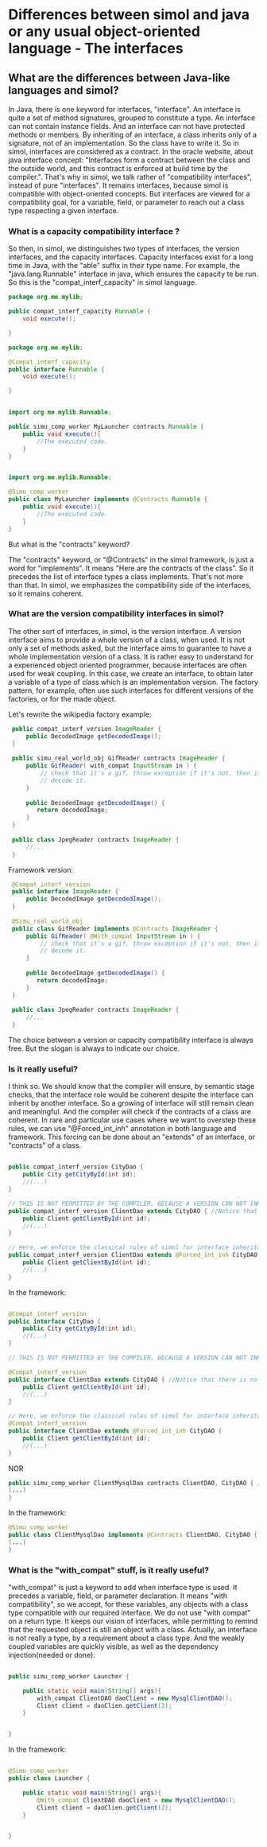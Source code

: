# Differences between simol and java or any usual object-oriented language - The interfaces

## What are the differences between Java-like languages and simol?

In Java, there is one keyword for interfaces, "interface". An interface is quite a set of method signatures, grouped to constitute a type. An interface can not contain instance fields. And an interface can not have protected methods or members. By inheriting of an interface, a class inherits only of a signature, not of an implementation.
So the class have to write it. So in simol, interfaces are considered as a contract. In the oracle website, about java interface concept: "Interfaces form a contract between the class and the outside world, and this contract is enforced at build time by the compiler.".
That's why in simol, we talk rather of "compatibility interfaces", instead of pure "interfaces". It remains interfaces, because simol is compatible with object-oriented concepts. But interfaces are viewed for a compatibility goal, for a variable, field, or parameter to reach out a class type respecting a given interface.

### What is a capacity compatibility interface ?

So then, in simol, we distinguishes two types of interfaces, the version interfaces, and the capacity interfaces.
Capacity interfaces exist for a long time in Java, with the "able" suffix in their type name. For example, the "java.lang.Runnable" interface in java, which ensures the capacity te be run. So this is the "compat_interf_capacity" in simol language.

```java
package org.me.mylib;

public compat_interf_capacity Runnable {
	void execute();

}
```

```java
package org.me.mylib;

@Compat_interf_capacity
public interface Runnable {
	void execute();

}
```

```java

import org.me.mylib.Runnable;

public simu_comp_worker MyLauncher contracts Runnable {
	public void execute(){
		//The executed code.
	}
}

```

```java

import org.me.mylib.Runnable;

@Simu_comp_worker
public class MyLauncher implements @Contracts Runnable {
	public void execute(){
		//The executed code.
	}
}

```

But what is the "contracts" keyword?

The "contracts" keyword, or "@Contracts" in the simol framework, is just a word for "implements". It means "Here are the contracts of the class". So it precedes the list of interface types a class implements. That's not more than that. In simol, we emphasizes the compatibility side of the interfaces, so it remains coherent.

### What are the version compatibility interfaces in simol?

The other sort of interfaces, in simol, is the version interface. A version interface aims to provide a whole version of a class, when used. It is not only a set of methods asked, but the interface aims to guarantee to have a whole implementation version of a class.
It is rather easy to understand for a experienced object oriented programmer, because interfaces are often used for weak coupling. In this case, we create an interface, to obtain later a variable of a type of class which is an implementation version.
The factory pattern, for example, often use such interfaces for different versions of the factories, or for the made object.

Let's rewrite the wikipedia factory example:

```java
 public compat_interf_version ImageReader {
     public DecodedImage getDecodedImage();
 }
 
 public simu_real_world_obj GifReader contracts ImageReader {
     public GifReader( with_compat InputStream in ) {
         // check that it's a gif, throw exception if it's not, then if it is
         // decode it.
     }
 
     public DecodedImage getDecodedImage() {
        return decodedImage;
     }
 }
 
 public class JpegReader contracts ImageReader {
     //...
 }

```

Framework version:

```java
 @Compat_interf_version
 public interface ImageReader {
     public DecodedImage getDecodedImage();
 }
 
 @Simu_real_world_obj
 public class GifReader implements @Contracts ImageReader {
     public GifReader( @With_compat InputStream in ) {
         // check that it's a gif, throw exception if it's not, then if it is
         // decode it.
     }
 
     public DecodedImage getDecodedImage() {
        return decodedImage;
     }
 }
 
 public class JpegReader contracts ImageReader {
     //...
 }

```
The choice between a version or capacity compatibility interface is always free. But the slogan is always to indicate our choice.

### Is it really useful?

I think so. We should know that the compiler will ensure, by semantic stage checks, that the interface role would be coherent despite the interface can inherit by another interface. So a growing of interface will still remain clean and meaningful. And the compiler will check if the contracts of a class are coherent.
In rare and particular use cases where we want to overstep these rules, we can use "@Forced_int_inh" annotation in both language and framework. This forcing can be done about an "extends" of an interface, or "contracts" of a class.

```java

public compat_interf_version CityDao {
	public City getCityById(int id);
	//(...)
}

// THIS IS NOT PERMITTED BY THE COMPILER, BECAUSE A VERSION CAN NOT INHERIT OF ANOTHER VERSION
public compat_interf_version ClientDao extends CityDAO { //Notice that there is no "nature" keyword about the "extends" between interfaces!
	public Client getClientById(int id);
	//(...)
}

// Here, we enforce the classical rules of simol for interface inheritance.
public compat_interf_version ClientDao extends @Forced_int_inh CityDAO {
	public Client getClientById(int id);
	//(...)
}

```

In the framework:

```java

@Compat_interf_version
public interface CityDao {
	public City getCityById(int id);
	//(...)
}

// THIS IS NOT PERMITTED BY THE COMPILER, BECAUSE A VERSION CAN NOT INHERIT OF ANOTHER VERSION

@Compat_interf_version
public interface ClientDao extends CityDAO { //Notice that there is no "nature" keyword about the "extends" between interfaces!
	public Client getClientById(int id);
	//(...)
}

// Here, we enforce the classical rules of simol for interface inheritance.
@Compat_interf_version
public interface ClientDao extends @Forced_int_inh CityDAO {
	public Client getClientById(int id);
	//(...)
}

```

NOR

```java
public simu_comp_worker ClientMysqlDao contracts ClientDAO, CityDAO { //THIS IS NOT ALLOWED BY THE COMPILER. WE CAN NOT IMPLEMENT TWO VERSION INTERFACES, BECAUSE WE CAN NOT BE TWO VERSIONS AT THE SAME TIME!
(...)
}

```

In the framework:

```java
@Simu_comp_worker
public class ClientMysqlDao implements @Contracts ClientDAO, CityDAO { //THIS IS NOT ALLOWED BY THE COMPILER. WE CAN NOT IMPLEMENT TWO VERSION INTERFACES, BECAUSE WE CAN NOT BE TWO VERSIONS AT THE SAME TIME!
(...)
}

```

### What is the "with_compat" stuff, is it really useful?

"with_compat" is just a keyword to add when interface type is used. It precedes a variable, field, or parameter declaration. It means "with compatibility", so we accept, for these variables, any objects with a class type compatible with our required interface. We do not use "with compat" on a return type. It keeps our vision of interfaces, while permitting to remind that the requested object is still an object with a class. Actually, an interface is not really a type, by a requirement about a class type. And the weakly coupled variables are quickly visible, as well as the dependency injection(needed or done).

```java

public simu_comp_worker Launcher {

	public static void main(String[] args){
		with_compat ClientDAO daoClient = new MysqlClientDAO();
		Client client = daoClien.getClient(2);
	}


}
```

In the framework:

```java

@Simu_comp_worker
public class Launcher {

	public static void main(String[] args){
		@With_compat ClientDAO daoClient = new MysqlClientDAO();
		Client client = daoClien.getClient(2);
	}


}

```
